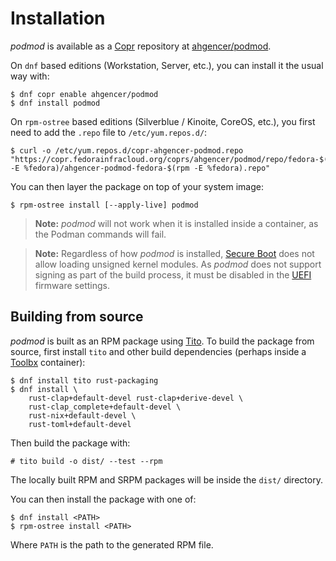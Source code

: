 # Installation

*podmod* is available as a [Copr](https://docs.fedoraproject.org/en-US/infra/sysadmin_guide/copr/) repository
at [ahgencer/podmod](https://copr.fedorainfracloud.org/coprs/ahgencer/podmod/).

On `dnf` based editions (Workstation, Server, etc.), you can install it the usual way with:

    $ dnf copr enable ahgencer/podmod
    $ dnf install podmod

On `rpm-ostree` based editions (Silverblue / Kinoite, CoreOS, etc.), you first need to add the `.repo` file
to `/etc/yum.repos.d/`:

    $ curl -o /etc/yum.repos.d/copr-ahgencer-podmod.repo "https://copr.fedorainfracloud.org/coprs/ahgencer/podmod/repo/fedora-$(rpm -E %fedora)/ahgencer-podmod-fedora-$(rpm -E %fedora).repo"

You can then layer the package on top of your system image:

    $ rpm-ostree install [--apply-live] podmod

> **Note:** *podmod* will not work when it is installed inside a container, as the Podman commands will fail.

> **Note:** Regardless of how *podmod* is installed, [Secure Boot](https://fedoraproject.org/wiki/Secureboot) does not
> allow loading unsigned kernel modules. As *podmod* does not support signing as part of the build process, it must be
> disabled in the [UEFI](https://en.wikipedia.org/wiki/UEFI) firmware settings.

## Building from source

*podmod* is built as an RPM package using [Tito](https://github.com/rpm-software-management/tito). To build the package
from source, first install `tito` and other build dependencies (perhaps inside
a [Toolbx](https://docs.fedoraproject.org/en-US/fedora-silverblue/toolbox/) container):

    $ dnf install tito rust-packaging
    $ dnf install \
        rust-clap+default-devel rust-clap+derive-devel \
        rust-clap_complete+default-devel \
        rust-nix+default-devel \
        rust-toml+default-devel

Then build the package with:

    # tito build -o dist/ --test --rpm

The locally built RPM and SRPM packages will be inside the `dist/` directory.

You can then install the package with one of:

    $ dnf install <PATH>
    $ rpm-ostree install <PATH>

Where `PATH` is the path to the generated RPM file.
